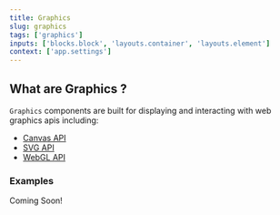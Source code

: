 ```yaml
---
title: Graphics
slug: graphics
tags: ['graphics']
inputs: ['blocks.block', 'layouts.container', 'layouts.element']
context: ['app.settings']
---
```


## What are Graphics ?

`Graphics` components are built for displaying and interacting with web graphics apis including:

- [Canvas API](https://developer.mozilla.org/en-US/docs/Web/API/Canvas_API)
- [SVG API](https://developer.mozilla.org/en-US/docs/Web/API/SVG_API)
- [WebGL API](https://developer.mozilla.org/en-US/docs/Web/API/WebGL_API)

### Examples

<p class="feedback bare emoji:default">Coming Soon!</p>
